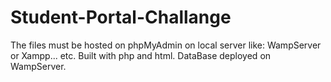 Student-Portal-Challange
========================

The files must be hosted on phpMyAdmin on local server like: WampServer or Xampp... etc.
Built with php and html.
DataBase deployed on WampServer.
